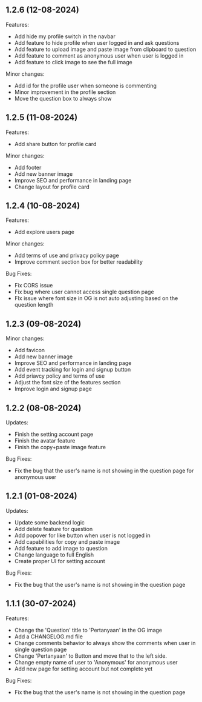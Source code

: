 ## 1.2.6 (12-08-2024)
Features:
 - Add hide my profile switch in the navbar
 - Add feature to hide profile when user logged in and ask questions
 - Add feature to upload image and paste image from clipboard to question
 - Add feature to comment as anonymous user when user is logged in
 - Add feature to click image to see the full image
  
Minor changes:
 - Add id for the profile user when someone is commenting
 - Minor improvement in the profile section
 - Move the question box to always show
  
## 1.2.5 (11-08-2024)
Features:
 - Add share button for profile card
  
Minor changes:
 - Add footer
 - Add new banner image
 - Improve SEO and performance in landing page
 - Change layout for profile card
  
## 1.2.4 (10-08-2024)

Features:
 - Add explore users page 
  
Minor changes:
 - Add terms of use and privacy policy page
 - Improve comment section box for better readability
  
Bug Fixes:
 - Fix CORS issue
 -  Fix bug where user cannot access single question page
 - FIx issue where font size in OG is not auto adjusting based on the question length

## 1.2.3 (09-08-2024)
Minor changes:
 - Add favicon
 - Add new banner image
 - Improve SEO and performance in landing page
 - Add event tracking for login and signup button
 - Add priavcy policy and terms of use
 - Adjust the font size of the features section
 - Improve login and signup page

## 1.2.2 (08-08-2024)

Updates:

 - Finish the setting account page
 - Finish the avatar feature
 - Finish the copy+paste image feature

Bug Fixes:
 - Fix the bug that the user's name is not showing in the question page for anonymous user

## 1.2.1 (01-08-2024)

Updates:

  - Update some backend logic
  - Add delete feature for question
  - Add popover for like button when user is not logged in
  - Add capabilities for copy and paste image
  - Add feature to add image to question
  - Change language to full English
  - Create proper UI for setting account

Bug Fixes:

  - Fix the bug that the user's name is not showing in the question page

## 1.1.1 (30-07-2024)

Features:

  - Change the 'Question' title to 'Pertanyaan' in the OG image
  - Add a CHANGELOG.md file
  - Change comments behavior to always show the comments when user in single question page
  - Change 'Pertanyaan' to Button and move that to the left side.
  - Change empty name of user to 'Anonymous' for anonymous user
  - Add new page for setting account but not complete yet

Bug Fixes:

  - Fix the bug that the user's name is not showing in the question page